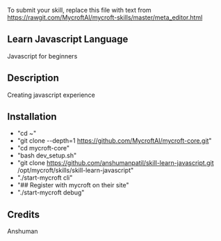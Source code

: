 To submit your skill, replace this file with text from 
https://rawgit.com/MycroftAI/mycroft-skills/master/meta_editor.html


## Learn Javascript Language
Javascript for beginners

## Description 
Creating javascript experience

## Installation 
* "cd ~"
* "git clone --depth=1 https://github.com/MycroftAI/mycroft-core.git"
* "cd mycroft-core"
* "bash dev_setup.sh"
* "git clone https://github.com/anshumanpatil/skill-learn-javascript.git /opt/mycroft/skills/skill-learn-javascript"
* "./start-mycroft cli"
* "## Register with mycroft on their site"
* "./start-mycroft debug"

## Credits 
Anshuman
